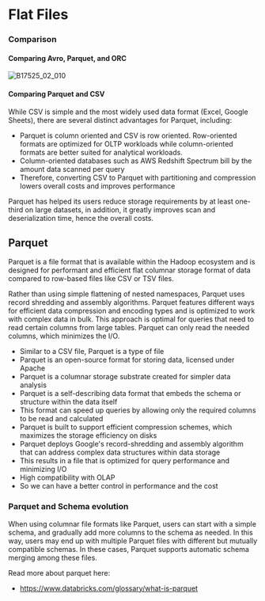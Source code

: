 # Flat Files

### Comparison

#### Comparing Avro, Parquet, and ORC

![B17525_02_010](https://user-images.githubusercontent.com/62965911/218276979-736b26a9-cb5b-41ed-a43a-fa6b23f29b08.jpeg)

#### Comparing Parquet and CSV

While CSV is simple and the most widely used data format (Excel, Google Sheets), there are several distinct advantages for Parquet, including:

- Parquet is column oriented and CSV is row oriented. Row-oriented formats are optimized for OLTP workloads while column-oriented formats are better suited for analytical workloads.
- Column-oriented databases such as AWS Redshift Spectrum bill by the amount data scanned per query
- Therefore, converting CSV to Parquet with partitioning and compression lowers overall costs and improves performance

Parquet has helped its users reduce storage requirements by at least one-third on large datasets, in addition, it greatly improves scan and deserialization time, hence the overall costs.

## Parquet

Parquet is a file format that is available within the Hadoop ecosystem and is designed for performant and efficient flat columnar storage format of data compared to row-based files like CSV or TSV files.

Rather than using simple flattening of nested namespaces, Parquet uses record shredding and assembly algorithms. Parquet features different ways for efficient data compression and encoding types and is optimized to work with complex data in bulk. This approach is optimal for queries that need to read certain columns from large tables. Parquet can only read the needed columns, which minimizes the I/O.

- Similar to a CSV file, Parquet is a type of file
- Parquet is an open-source format for storing data, licensed under Apache
- Parquet is a columnar storage substrate created for simpler data analysis
- Parquet is a self-describing data format that embeds the schema or structure within the data itself
- This format can speed up queries by allowing only the required columns to be read and calculated
- Parquet is built to support efficient compression schemes, which maximizes the storage efficiency on disks
- Parquet deploys Google's record-shredding and assembly algorithm that can address complex data structures within data storage
- This results in a file that is optimized for query performance and minimizing I/O
- High compatibility with OLAP
- So we can have a better control in performance and the cost

### Parquet and Schema evolution

When using columnar file formats like Parquet, users can start with a simple schema, and gradually add more columns to the schema as needed. In this way, users may end up with multiple Parquet files with different but mutually compatible schemas. In these cases, Parquet supports automatic schema merging among these files.

Read more about parquet here:

- https://www.databricks.com/glossary/what-is-parquet
